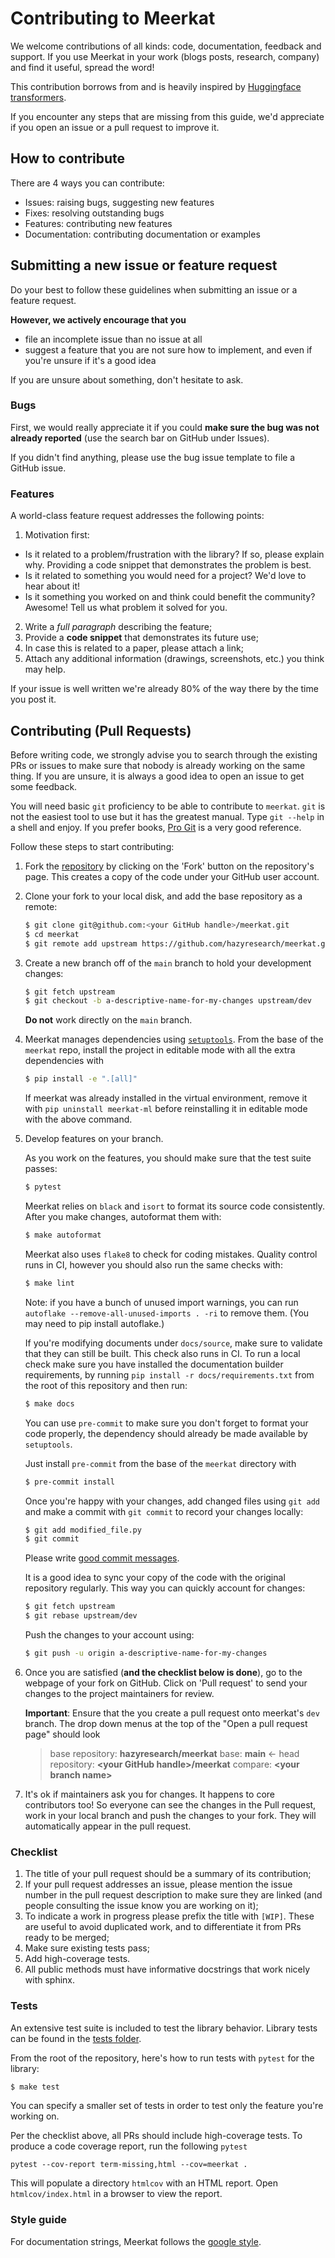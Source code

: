 # Contributing to Meerkat

We welcome contributions of all kinds: code, documentation, feedback and support. If
 you use Meerkat in your work (blogs posts, research, company) and find it
  useful, spread the word!  
  
This contribution borrows from and is heavily inspired by [Huggingface transformers](https://github.com/huggingface/transformers). 

If you encounter any steps that are missing from this guide, we'd appreciate if you open an issue or a pull request to improve it.

## How to contribute

There are 4 ways you can contribute:
* Issues: raising bugs, suggesting new features
* Fixes: resolving outstanding bugs
* Features: contributing new features
* Documentation: contributing documentation or examples

## Submitting a new issue or feature request

Do your best to follow these guidelines when submitting an issue or a feature
request. 

**However, we actively encourage that you** 
* file an incomplete issue than no issue at all
* suggest a feature that you are not sure how to implement, and even if you're unsure if it's a good idea

If you are unsure about something, don't hesitate to ask.

### Bugs

First, we would really appreciate it if you could **make sure the bug was not
already reported** (use the search bar on GitHub under Issues).

If you didn't find anything, please use the bug issue template to file a GitHub issue.  


### Features

A world-class feature request addresses the following points:

1. Motivation first:
  * Is it related to a problem/frustration with the library? If so, please explain
    why. Providing a code snippet that demonstrates the problem is best.
  * Is it related to something you would need for a project? We'd love to hear
    about it!
  * Is it something you worked on and think could benefit the community?
    Awesome! Tell us what problem it solved for you.
2. Write a *full paragraph* describing the feature;
3. Provide a **code snippet** that demonstrates its future use;
4. In case this is related to a paper, please attach a link;
5. Attach any additional information (drawings, screenshots, etc.) you think may help.

If your issue is well written we're already 80% of the way there by the time you
post it.

## Contributing (Pull Requests)

Before writing code, we strongly advise you to search through the existing PRs or
issues to make sure that nobody is already working on the same thing. If you are
unsure, it is always a good idea to open an issue to get some feedback.

You will need basic `git` proficiency to be able to contribute to
`meerkat`. `git` is not the easiest tool to use but it has the greatest
manual. Type `git --help` in a shell and enjoy. If you prefer books, [Pro
Git](https://git-scm.com/book/en/v2) is a very good reference.

Follow these steps to start contributing:

1. Fork the [repository](https://github.com/hazyresearch/meerkat) by
   clicking on the 'Fork' button on the repository's page. 
   This creates a copy of the code under your GitHub user account.

2. Clone your fork to your local disk, and add the base repository as a remote:

   ```bash
   $ git clone git@github.com:<your GitHub handle>/meerkat.git
   $ cd meerkat
   $ git remote add upstream https://github.com/hazyresearch/meerkat.git
   ```
   

3. Create a new branch off of the `main` branch to hold your development changes:

   ```bash
   $ git fetch upstream
   $ git checkout -b a-descriptive-name-for-my-changes upstream/dev
   ```
   **Do not** work directly on the `main` branch.

4. Meerkat manages dependencies using [`setuptools`](https://packaging.python.org/guides/distributing-packages-using-setuptools/). From the base of the `meerkat` repo, install the project in editable mode with all the extra dependencies with 

   ```bash
   $ pip install -e ".[all]"
   ```
   If meerkat was already installed in the virtual environment, remove it with `pip uninstall meerkat-ml` before reinstalling it in editable mode with the above command.


5. Develop features on your branch.

   As you work on the features, you should make sure that the test suite
   passes:

   ```bash
   $ pytest
   ```

   Meerkat relies on `black` and `isort` to format its source code
   consistently. After you make changes, autoformat them with:

   ```bash
   $ make autoformat
   ```

   Meerkat also uses `flake8` to check for coding mistakes. Quality control
    runs in CI, however you should also run the same checks with:

   ```bash
   $ make lint
   ```
   Note: if you have a bunch of unused import warnings, you can run `autoflake --remove-all-unused-imports . -ri` to remove them. (You may need to pip install autoflake.)

   If you're modifying documents under `docs/source`, make sure to validate that
   they can still be built. This check also runs in CI. To run a local check
   make sure you have installed the documentation builder requirements, by
   running `pip install -r docs/requirements.txt` from the root of this repository
   and then run:

   ```bash
   $ make docs
   ```

   You can use `pre-commit` to make sure you don't forget to format your code properly, 
   the dependency should already be made available by `setuptools`.
   
   Just install `pre-commit` from the base of the `meerkat` directory with
   
   ```bash
   $ pre-commit install
   ```

   Once you're happy with your changes, add changed files using `git add` and
   make a commit with `git commit` to record your changes locally:

   ```bash
   $ git add modified_file.py
   $ git commit
   ```

   Please write [good commit messages](https://chris.beams.io/posts/git-commit/).

   It is a good idea to sync your copy of the code with the original
   repository regularly. This way you can quickly account for changes:

   ```bash
   $ git fetch upstream
   $ git rebase upstream/dev
   ```

   Push the changes to your account using:

   ```bash
   $ git push -u origin a-descriptive-name-for-my-changes
   ```

6. Once you are satisfied (**and the checklist below is done**), go to the
   webpage of your fork on GitHub. Click on 'Pull request' to send your changes
   to the project maintainers for review. 

   **Important**:  Ensure that the you create a pull request onto meerkat's `dev` branch. The drop down menus at the top of the "Open a pull request page" should look
   >base repository: **hazyresearch/meerkat**  base: **main** <- head repository: **\<your GitHub handle\>/meerkat**  compare: **\<your branch name\>** 
   

7. It's ok if maintainers ask you for changes. It happens to core contributors
   too! So everyone can see the changes in the Pull request, work in your local
   branch and push the changes to your fork. They will automatically appear in
   the pull request.

### Checklist

1. The title of your pull request should be a summary of its contribution;
2. If your pull request addresses an issue, please mention the issue number in
   the pull request description to make sure they are linked (and people
   consulting the issue know you are working on it);
3. To indicate a work in progress please prefix the title with `[WIP]`. These
   are useful to avoid duplicated work, and to differentiate it from PRs ready
   to be merged;
4. Make sure existing tests pass;
5. Add high-coverage tests.
6. All public methods must have informative docstrings that work nicely with sphinx.


### Tests

An extensive test suite is included to test the library behavior. 
Library tests can be found in the 
[tests folder](https://github.com/robustness-gym/meerkat/tree/main/tests).

From the root of the
repository, here's how to run tests with `pytest` for the library:

```bash
$ make test
```

You can specify a smaller set of tests in order to test only the feature
you're working on.

Per the checklist above, all PRs should include high-coverage tests. 
To produce a code coverage report, run the following `pytest`
```
pytest --cov-report term-missing,html --cov=meerkat .
```
This will populate a directory `htmlcov` with an HTML report. 
Open `htmlcov/index.html` in a browser to view the report. 


### Style guide

For documentation strings, Meerkat follows the 
[google style](https://google.github.io/styleguide/pyguide.html).